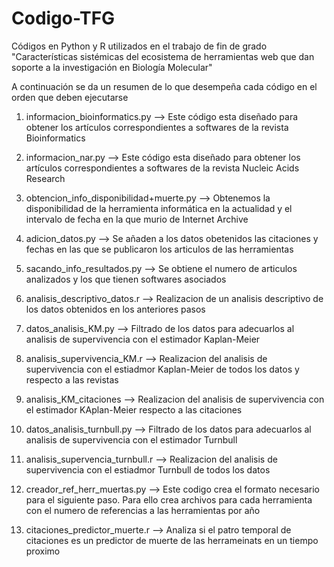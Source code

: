 # Codigo-TFG
Códigos en Python y R utilizados en el trabajo de fin de grado "Características sistémicas del ecosistema de herramientas web que dan soporte a la investigación en Biología Molecular"



A continuación se da un resumen de lo que desempeña cada código en el orden que deben ejecutarse

1. informacion_bioinformatics.py --> Este código esta diseñado para obtener los artículos correspondientes a softwares de la revista Bioinformatics

2. informacion_nar.py --> Este código esta diseñado para obtener los artículos correspondientes a softwares de la revista Nucleic Acids Research

2. obtencion_info_disponibilidad+muerte.py --> Obtenemos la disponibilidad de la herramienta informática en la actualidad y el intervalo de fecha en la que murio de Internet Archive

3. adicion_datos.py --> Se añaden a los datos obetenidos las citaciones y fechas en las que se publicaron los articulos de las herramientas

4. sacando_info_resultados.py --> Se obtiene el numero de articulos analizados y los que tienen softwares asociados

5. analisis_descriptivo_datos.r --> Realizacion de un analisis descriptivo de los datos obtenidos en los anteriores pasos

6. datos_analisis_KM.py --> Filtrado de los datos para adecuarlos al analisis de supervivencia con el estimador Kaplan-Meier

7. analisis_supervivencia_KM.r --> Realizacion del analisis de supervivencia con el estiadmor Kaplan-Meier de todos los datos y respecto a las revistas

8. analisis_KM_citaciones --> Realizacion del analisis de supervivencia con el estimador KAplan-Meier respecto a las citaciones

9. datos_analisis_turnbull.py --> Filtrado de los datos para adecuarlos al analisis de supervivencia con el estimador Turnbull 

10. analisis_supervencia_turnbull.r --> Realizacion del analisis de supervivencia con el estiadmor Turnbull de todos los datos

11. creador_ref_herr_muertas.py --> Este codigo crea el formato necesario para el siguiente paso. Para ello crea archivos para cada herramienta con el numero de referencias a las herramientas por año

12. citaciones_predictor_muerte.r --> Analiza si el patro temporal de citaciones es un predictor de muerte de las herrameinats en un tiempo proximo
